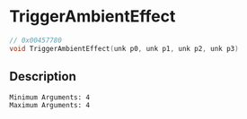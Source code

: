 # TriggerAmbientEffect
```c
// 0x00457780
void TriggerAmbientEffect(unk p0, unk p1, unk p2, unk p3)
```
## Description
```
Minimum Arguments: 4
Maximum Arguments: 4
```
